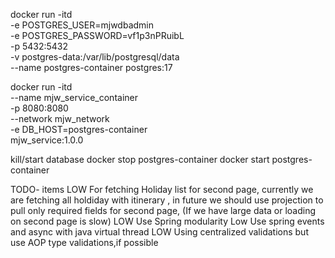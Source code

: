 docker run -itd \
  -e POSTGRES_USER=mjwdbadmin \
  -e POSTGRES_PASSWORD=vf1p3nPRuibL \
  -p 5432:5432 \
  -v postgres-data:/var/lib/postgresql/data \
  --name postgres-container postgres:17


docker run -itd \
  --name mjw_service_container \
  -p 8080:8080 \
  --network mjw_network \
  -e DB_HOST=postgres-container \
  mjw_service:1.0.0

kill/start database
docker stop postgres-container
docker start postgres-container




TODO- items
LOW For fetching Holiday list for second page, currently we are fetching all holdiday with itinerary , 
in future we should use projection to pull only required fields for second page,
(If we have large data or loading on second page is slow)
LOW Use Spring modularity
Low Use spring events and async with java virtual thread
LOW Using centralized validations but use AOP type validations,if possible
